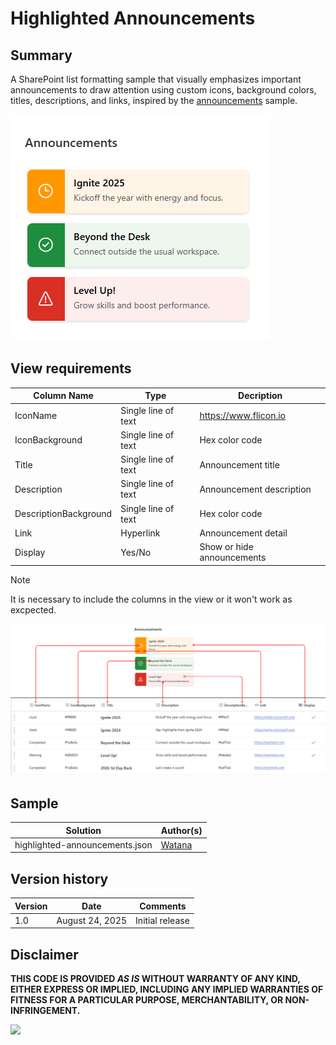 # Highlighted Announcements


## Summary
A SharePoint list formatting sample that visually emphasizes important announcements to draw attention using custom icons, background colors, titles, descriptions, and links, inspired by the [announcements](https://github.com/pnp/List-Formatting/tree/master/view-samples/announcements) sample.

![screenshot of the sample](./assets/screenshot.png)


## View requirements
Column Name | Type | Decription
-|-|-
IconName | Single line of text | https://www.flicon.io
IconBackground | Single line of text | Hex color code
Title | Single line of text | Announcement title
Description | Single line of text | Announcement description
DescriptionBackground | Single line of text | Hex color code
Link | Hyperlink | Announcement detail
Display | Yes/No | Show or hide announcements

> [!NOTE]
> It is necessary to include the columns in the view or it won't work as excpected.

![field mapping](./assets/field-mapping.png)

## Sample

Solution|Author(s)
--------|---------
highlighted-announcements.json | [Watana](https://github.com/watana2)


## Version history
Version|Date|Comments
-------|----|-
1.0    | August 24, 2025 | Initial release


## Disclaimer
**THIS CODE IS PROVIDED *AS IS* WITHOUT WARRANTY OF ANY KIND, EITHER EXPRESS OR IMPLIED, INCLUDING ANY IMPLIED WARRANTIES OF FITNESS FOR A PARTICULAR PURPOSE, MERCHANTABILITY, OR NON-INFRINGEMENT.**

<img src="https://pnptelemetry.azurewebsites.net/list-formatting/view-samples/highlighted-announcements" />